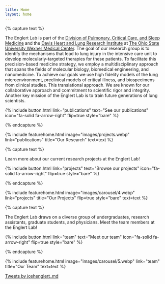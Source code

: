 ```yaml
---
title: Home
layout: home
---
```


{% capture text %}

The Englert Lab is part of the [Division of Pulmonary, Critical Care, and Sleep Medicine](https://medicine.osu.edu/departments/internal-medicine/pulmonary) and the [Davis Heart and Lung Research Institute](https://medicine.osu.edu/departments/davis-heart-lung-research-institute) at [The Ohio State University Wexner Medical Center](https://wexnermedical.osu.edu/).  The goal of our research group is to identify the mechanisms that lead to lung injury in the intensive care unit to develop molecularly-targeted therapies for these patients.  To facilitate this precision-based medicine strategy, we employ a multidisciplinary approach that spans the fields of molecular biology, biomedical engineering, and nanomedicine. To achieve our goals we use high fidelity models of the lung microenvironment, preclinical models of critical illness, and biospecimens from clinical studies.  This translational approach.  We are known for our collaborative approach and commitment to scientific rigor and integrity.  Another key mission of the Englert Lab is to train future generations of lung scientists. 

{%
  include button.html
  link="publications"
  text="See our publications"
  icon="fa-solid fa-arrow-right"
  flip=true
  style="bare"
%}

{% endcapture %}

{%
  include featurehome.html
  image="images/projects.webp"
  link="publications"
  title="Our Research"
  text=text
%}

{% capture text %}

Learn more about our current research projects at the Englert Lab!

{%
  include button.html
  link="projects"
  text="Browse our projects"
  icon="fa-solid fa-arrow-right"
  flip=true
  style="bare"
%}

{% endcapture %}

{%
  include featurehome.html
  image="images/carousel/4.webp"
  link="projects"
  title="Our Projects"
  flip=true
  style="bare"
  text=text
%}

{% capture text %}

The Englert Lab draws on a diverse group of undergraduates, research assistants, graduate students, and physicians. Meet the team members at the Englert Lab!

{%
  include button.html
  link="team"
  text="Meet our team"
  icon="fa-solid fa-arrow-right"
  flip=true
  style="bare"
%}

{% endcapture %}

{%
  include featurehome.html
  image="images/carousel/5.webp"
  link="team"
  title="Our Team"
  text=text
%}

<a class="twitter-timeline" href="https://twitter.com/joshenglert_md?ref_src=twsrc%5Etfw">Tweets by joshenglert_md</a> <script async src="https://platform.twitter.com/widgets.js" charset="utf-8"></script>